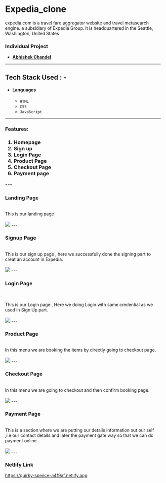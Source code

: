 # Expedia_clone
expedia.com is a travel fare aggregator website and travel metasearch engine. a subsidiary of Expedia Group. It is headquartered in the Seattle, Washington, United States

### Individual Project

- **[Abhishek Chandel](https://github.com/AbhiChandel64)** 

---
## Tech Stack Used : -
- #### Languages
  - `HTML`
  - `CSS`
  - `JavaScript`
---
<h3>Features:<h3/>
  <ol>
    <li>Homepage</li>
    <li>Sign up</li>
     <li>Login Page</li>
      <li>Product Page</li>
      <li>Checkout Page</li>
     <li>Payment page</li>
  </ol>
---  
 <h3>Landing  Page</h3>
  <br>
   This is our landing page
  <br>
  <br>
   <img src="https://user-images.githubusercontent.com/96104507/168785924-e422afa5-f422-464c-b20f-29a83f9a063e.png"/>
---
 <h3>Signup Page</h3>
  <br>
  This is our sign up page , here we successfully done the signing part to creat an account in Expedia.
 <br>
  <br>

  <img src="https://user-images.githubusercontent.com/96104507/168786320-03eeb4d6-704f-4503-98c0-5bbf912e2671.png"/>
---
 <h3>Login Page</h3>
   <br>
  <br>
  This is our Login page , Here we doing Login with same credential as we used in Sign Up part.
  <br> 
  <br>
  <img src="https://user-images.githubusercontent.com/96104507/168786320-03eeb4d6-704f-4503-98c0-5bbf912e2671.png"/>
  --- 
  <h3>Product Page</h3>
   <br>
  In this menu we are booking the items by directly going to checkout page.
  <br> 
  <br>
  <img src="https://user-images.githubusercontent.com/96104507/168786615-3d3be4d4-7d99-434b-9181-11e194f616cb.png"/>
  ---  
  <h3>Checkout Page</h3>
   <br>
  In this menu we are going to checkout and then confirm booking page.
  <br> 
  <br>
  <img src="https://user-images.githubusercontent.com/96104507/168787034-a1093ad2-b8c7-4bd0-9c64-63a20c911470.png"/>
  ---  
 <h3>Payment Page</h3>  
   <br>
  This is a section where we are putting our details information out our self ,i.e our contact details and later the payment gate way so that we can do payment online.
  <br>  
  <br>
  <img src="https://user-images.githubusercontent.com/96104507/168787613-5f326b3c-fc20-44d0-b97b-cae91398ad1c.png"/>
  ---
 
 
### Netlify Link
https://quirky-spence-a4f9af.netlify.app

